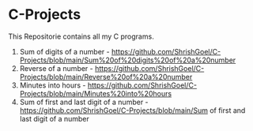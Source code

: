 # C-Projects
This Repositorie contains all my C programs. 
1. Sum of digits of a number - https://github.com/ShrishGoel/C-Projects/blob/main/Sum%20of%20digits%20of%20a%20number
2. Reverse of a number - https://github.com/ShrishGoel/C-Projects/blob/main/Reverse%20of%20a%20number
3. Minutes into hours - https://github.com/ShrishGoel/C-Projects/blob/main/Minutes%20into%20hours
4. Sum of first and last digit of a number - https://github.com/ShrishGoel/C-Projects/blob/main/Sum of first and last digit of a number
